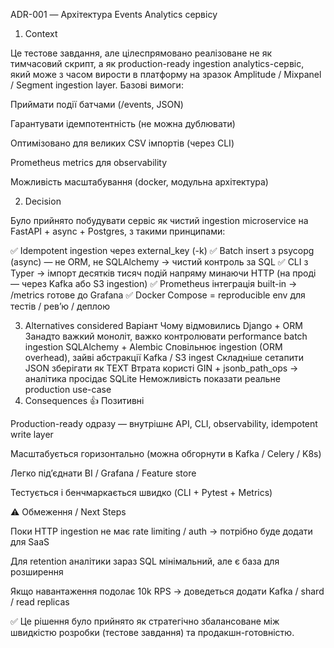 ADR-001 — Архітектура Events Analytics сервісу
1. Context

Це тестове завдання, але цілеспрямовано реалізоване не як тимчасовий скрипт, а як production-ready ingestion analytics-сервіс, який може з часом вирости в платформу на зразок Amplitude / Mixpanel / Segment ingestion layer.
Базові вимоги:

Приймати події батчами (/events, JSON)

Гарантувати ідемпотентність (не можна дублювати)

Оптимізовано для великих CSV імпортів (через CLI)

Prometheus metrics для observability

Можливість масштабування (docker, модульна архітектура)


2. Decision

Було прийнято побудувати сервіс як чистий ingestion microservice на FastAPI + async + Postgres, з такими принципами:

✅ Idempotent ingestion через external_key (-k)
✅ Batch insert з psycopg (async) — не ORM, не SQLAlchemy → чистий контроль за SQL
✅ CLI з Typer → імпорт десятків тисяч подій напряму минаючи HTTP (на проді — через Kafka або S3 ingestion)
✅ Prometheus інтеграція built-in → /metrics готове до Grafana
✅ Docker Compose = reproducible env для тестів / рев’ю / деплою


3. Alternatives considered
Варіант	Чому відмовились
Django + ORM	Занадто важкий моноліт, важко контролювати performance batch ingestion
SQLAlchemy + Alembic	Сповільнює ingestion (ORM overhead), зайві абстракції
Kafka / S3 ingest Складніше сетапити 
JSON зберігати як TEXT	Втрата користі GIN + jsonb_path_ops → аналітика просідає
SQLite	Неможливість показати реальне production use-case
4. Consequences
👍 Позитивні

Production-ready одразу — внутрішнє API, CLI, observability, idempotent write layer

Масштабується горизонтально (можна обгорнути в Kafka / Celery / K8s)

Легко під’єднати BI / Grafana / Feature store

Тестується і бенчмаркається швидко (CLI + Pytest + Metrics)

⚠️ Обмеження / Next Steps

Поки HTTP ingestion не має rate limiting / auth → потрібно буде додати для SaaS

Для retention аналітики зараз SQL мінімальний, але є база для розширення

Якщо навантаження подолає 10k RPS → доведеться додати Kafka / shard / read replicas

✅ Це рішення було прийнято як стратегічно збалансоване між швидкістю розробки (тестове завдання) та продакшн-готовністю.